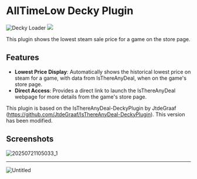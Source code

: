 # AllTimeLow Decky Plugin
![Decky Loader](https://img.shields.io/badge/dynamic/json?url=https%3A%2F%2Fplugins.deckbrew.xyz%2Fplugins&query=%24%5B%3F(%40.id%20%3D%3D%20'81')%5D.downloads&suffix=%20installs&label=decky&color=3ea6a3) [![](https://img.shields.io/static/v1?label=Sponsor&message=%E2%9D%A4&logo=GitHub&color=%23fe8e86)](https://github.com/sponsors/JtdeGraaf)

This plugin shows the lowest steam sale price for a game on the store page.

## Features
- **Lowest Price Display**: Automatically shows the historical lowest price on steam for a game, with data from IsThereAnyDeal, when on the game's store page.
- **Direct Access**: Provides a direct link to launch the IsThereAnyDeal webpage for more details from the game's store page.

This plugin is based on the IsThereAnyDeal-DeckyPlugin by JtdeGraaf (https://github.com/JtdeGraaf/IsThereAnyDeal-DeckyPlugin). This version has been modified.

## Screenshots

![20250721105033_1](https://github.com/user-attachments/assets/a8b36ee4-a531-414f-9838-8492ac6fab9f)

---

![Untitled](https://github.com/JtdeGraaf/IsThereAnyDeal-DeckyPlugin/assets/94895953/f745f3db-663a-4742-aed6-90e3b096e884)
